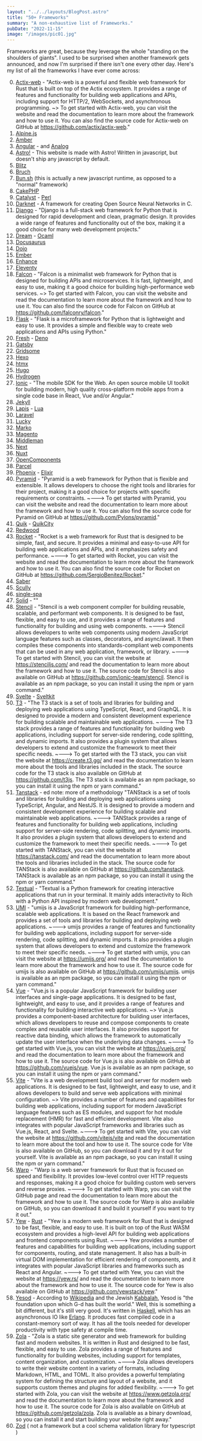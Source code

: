 ```yaml
---
layout: "../../layouts/BlogPost.astro"
title: "50+ Frameworks"
summary: "A non-exhaustive list of Frameworks."
pubDate: "2022-11-15"
image: "/images/pic01.jpg"
---
```


Frameworks are great, because they leverage the whole "standing on the shoulders of giants". I used to be surprised when another framework gets announced, and now I'm surprised if there isn't one every other day. Here's my list of all the frameworks I have ever come across:

0. [Actix-web](https://actix.rs/) - "Actix-web is a powerful and flexible web framework for Rust that is built on top of the Actix ecosystem. It provides a range of features and functionality for building web applications and APIs, including support for HTTP/2, WebSockets, and asynchronous programming. ~> To get started with Actix-web, you can visit the website and read the documentation to learn more about the framework and how to use it. You can also find the source code for Actix-web on GitHub at https://github.com/actix/actix-web."
1. [Alpine.js](https://alpinejs.dev/)
2. [Amber](https://amberframework.org/)
3. [Angular](https://angular.io/) - and [Analog](https://analogjs.org/)
4. [Astro!](https://astro.build/) - This website is made with Astro! Written in javascript, but doesn't ship any javascript by default. 
5. [Blitz](https://blitzjs.com/)
6. [Bruch](https://brunch.io/)
7. [Bun.sh](https://bun.sh/) (this is actually a new javascript runtime, as opposed to a "normal" framework)
8. [CakePHP](https://cakephp.org/)
9. [Catalyst](http://catalyst.perl.org/) - [Perl](https://www.perl.org)
9. [Darknet](https://pjreddie.com/darknet/) - A framework for creating  Open Source Neural Networks in C.
10. [Django](https://www.djangoproject.com/) - "Django is a full-stack web framework for Python that is designed for rapid development and clean, pragmatic design. It provides a wide range of features and functionality out of the box, making it a good choice for many web development projects."
11. [Dream](https://aantron.github.io/dream/) - [Ocaml](https://ocaml.org/)
12. [Docusaurus](https://docusaurus.io/)
13. [Dojo](https://dojo.io/)
14. [Ember](https://emberjs.com/)
15. [Enhance](https://enhance.dev/docs/)
16. [Eleventy](https://www.11ty.dev/)
17. [Falcon](https://falconframework.org/) - "Falcon is a minimalist web framework for Python that is designed for building APIs and microservices. It is fast, lightweight, and easy to use, making it a good choice for building high-performance web services.   ~> To get started with Falcon, you can visit the website and read the documentation to learn more about the framework and how to use it. You can also find the source code for Falcon on GitHub at https://github.com/falconry/falcon."
17. [Flask](https://palletsprojects.com/p/flask/) - "Flask is a microframework for Python that is lightweight and easy to use. It provides a simple and flexible way to create web applications and APIs using Python."
18. [Fresh](https://fresh.deno.dev/) - [Deno](https://www.deno.com/)
19. [Gatsby](https://www.gatsbyjs.com/)
20. [Gridsome](https://gridsome.org/)
21. [Hexo](https://hexo.io/)
22. [htmx](https://htmx.org/)
23. [Hugo](https://gohugo.io/)
24. [Hydrogen](https://hydrogen.shopify.dev/)
25. [Ionic](https://ionicframework.com/) - "The mobile SDK for the Web. An open source mobile UI toolkit for building modern, high quality cross-platform mobile apps from a single code base in React, Vue and/or Angular."
25. [Jekyll](https://jekyllrb.com/)
26. [Lapis](https://leafo.net/lapis/) - [Lua](https://www.lua.org/)
27. [Laravel](https://laravel.com/)
28. [Lucky](https://luckyframework.org/)
29. [Marko](https://markojs.com/)
30. [Magento](https://www.magento.com)
31. [Middleman](https://middlemanapp.com/)
32. [Next](https://nextjs.org/)
33. [Nuxt](https://nuxtjs.org/)
34. [OpenComponents](https://opencomponents.github.io/)
35. [Parcel](https://parceljs.org/)
36. [Phoenix](https://www.phoenixframework.org/) - [Elixir](https://elixir-lang.org/)
37. [Pyramid](https://trypyramid.com/) - "Pyramid is a web framework for Python that is flexible and extensible. It allows developers to choose the right tools and libraries for their project, making it a good choice for projects with specific requirements or constraints. ~---> To get started with Pyramid, you can visit the website and read the documentation to learn more about the framework and how to use it. You can also find the source code for Pyramid on GitHub at https://github.com/Pylons/pyramid."
37. [Quik](https://qwik.builder.io/) - [QuikCity](https://qwik.builder.io/qwikcity/overview/)
38. [Redwood](https://redwoodjs.com/)
39. [Rocket](https://rocket.rs/) - "Rocket is a web framework for Rust that is designed to be simple, fast, and secure. It provides a minimal and easy-to-use API for building web applications and APIs, and it emphasizes safety and performance. ~---> To get started with Rocket, you can visit the website and read the documentation to learn more about the framework and how to use it. You can also find the source code for Rocket on GitHub at https://github.com/SergioBenitez/Rocket."
39. [Saber](https://saber.egoist.dev/)
40. [Scully](https://scully.io/)
41. [single-spa](https://single-spa.js.org/)
42. [Solid](https://www.solidjs.com/) - ""
43. [Stencil](https://stenciljs.com/) - "Stencil is a web component compiler for building reusable, scalable, and performant web components. It is designed to be fast, flexible, and easy to use, and it provides a range of features and functionality for building and using web components. ~---> Stencil allows developers to write web components using modern JavaScript language features such as classes, decorators, and async/await. It then compiles these components into standards-compliant web components that can be used in any web application, framework, or library. ~---> To get started with Stencil, you can visit the website at https://stenciljs.com/ and read the documentation to learn more about the framework and how to use it. The source code for Stencil is also available on GitHub at https://github.com/ionic-team/stencil. Stencil is available as an npm package, so you can install it using the npm or yarn command."
44. [Svelte](https://svelte.dev/) - [Sveltkit](https://kit.svelte.dev/)
45. [T3](https://create.t3.gg/) - "The T3 stack is a set of tools and libraries for building and deploying web applications using TypeScript, React, and GraphQL. It is designed to provide a modern and consistent development experience for building scalable and maintainable web applications. ~---> The T3 stack provides a range of features and functionality for building web applications, including support for server-side rendering, code splitting, and dynamic imports. It also provides a plugin system that allows developers to extend and customize the framework to meet their specific needs. ~---> To get started with the T3 stack, you can visit the website at https://create.t3.gg/ and read the documentation to learn more about the tools and libraries included in the stack. The source code for the T3 stack is also available on GitHub at https://github.com/t3js. The T3 stack is available as an npm package, so you can install it using the npm or yarn command."
45. [Tanstack](https://tanstack.com/) - ed note: more of a methodology  "TANStack is a set of tools and libraries for building and deploying web applications using TypeScript, Angular, and NestJS. It is designed to provide a modern and consistent development experience for building scalable and maintainable web applications. ~---> TANStack provides a range of features and functionality for building web applications, including support for server-side rendering, code splitting, and dynamic imports. It also provides a plugin system that allows developers to extend and customize the framework to meet their specific needs. ~---> To get started with TANStack, you can visit the website at https://tanstack.com/ and read the documentation to learn more about the tools and libraries included in the stack. The source code for TANStack is also available on GitHub at https://github.com/tanstack. TANStack is available as an npm package, so you can install it using the npm or yarn command."
45. [Textual](https://pypi.org/project/textual/) - "Textual is a Python framework for creating interactive applications that run in your terminal. It mainly adds interactivity to Rich with a Python API inspired by modern web development."
46. [UMI](https://umijs.org/) - "umijs is a JavaScript framework for building high-performance, scalable web applications. It is based on the React framework and provides a set of tools and libraries for building and deploying web applications. ~---> umijs provides a range of features and functionality for building web applications, including support for server-side rendering, code splitting, and dynamic imports. It also provides a plugin system that allows developers to extend and customize the framework to meet their specific needs. ~---> To get started with umijs, you can visit the website at https://umijs.org/ and read the documentation to learn more about the framework and how to use it. The source code for umijs is also available on GitHub at https://github.com/umijs/umijs. umijs is available as an npm package, so you can install it using the npm or yarn command."
47. [Vue](https://vitejs.dev/) - "Vue.js is a popular JavaScript framework for building user interfaces and single-page applications. It is designed to be fast, lightweight, and easy to use, and it provides a range of features and functionality for building interactive web applications. ~> Vue.js provides a component-based architecture for building user interfaces, which allows developers to reuse and compose components to create complex and reusable user interfaces. It also provides support for reactive data binding, which allows the framework to automatically update the user interface when the underlying data changes. ~---> To get started with Vue.js, you can visit the website at https://vuejs.org/ and read the documentation to learn more about the framework and how to use it. The source code for Vue.js is also available on GitHub at https://github.com/vuejs/vue. Vue.js is available as an npm package, so you can install it using the npm or yarn command."
48. [Vite](https://vitejs.dev/) - "Vite is a web development build tool and server for modern web applications. It is designed to be fast, lightweight, and easy to use, and it allows developers to build and serve web applications with minimal configuration. ~> Vite provides a number of features and capabilities for building web applications, including support for modern JavaScript language features such as ES modules, and support for hot module replacement (HMR) for fast and efficient development. Vite also integrates with popular JavaScript frameworks and libraries such as Vue.js, React, and Svelte. ~---> To get started with Vite, you can visit the website at https://github.com/vitejs/vite and read the documentation to learn more about the tool and how to use it. The source code for Vite is also available on GitHub, so you can download it and try it out for yourself. Vite is available as an npm package, so you can install it using the npm or yarn command."
49. [Warp](https://github.com/seanmonstar/warp) - "Warp is a web server framework for Rust that is focused on speed and flexibility. It provides low-level control over HTTP requests and responses, making it a good choice for building custom web servers and reverse proxies. ~---> To get started with Warp, you can visit the GitHub page and read the documentation to learn more about the framework and how to use it. The source code for Warp is also available on GitHub, so you can download it and build it yourself if you want to try it out."
49. [Yew](https://yew.rs/) - [Rust](https://www.rust-lang.org/) - "Yew is a modern web framework for Rust that is designed to be fast, flexible, and easy to use. It is built on top of the Rust WASM ecosystem and provides a high-level API for building web applications and frontend components using Rust. ~---> Yew provides a number of features and capabilities for building web applications, including support for components, routing, and state management. It also has a built-in virtual DOM implementation for efficient rendering of components, and it integrates with popular JavaScript libraries and frameworks such as React and Angular. ~---> To get started with Yew, you can visit the website at https://yew.rs/ and read the documentation to learn more about the framework and how to use it. The source code for Yew is also available on GitHub at https://github.com/yewstack/yew."
50. [Yesod](https://www.yesodweb.com/) - According to [Wikipedia](https://en.wikipedia.org/wiki/Yesod) and the Jewish [Kabbalah](https://en.wikipedia.org/wiki/Kabbalah), Yesod is "the foundation upon which G-d has built the world." Well, this is something a bit different, but it's still very good. It's written in [Haskell](https://www.haskell.org/), which has an asynchronous IO like [Erlang](https://www.erlang.org/). It produces fast compiled code in a constant-memory sort of way.  It has all the tools needed for developer productivity with type safety at compile time.
51. [Zola](https://www.getzola.org/) - "Zola is a static site generator and web framework for building fast and modern websites. It is written in Rust and designed to be fast, flexible, and easy to use. Zola provides a range of features and functionality for building websites, including support for templates, content organization, and customization. ~---> Zola allows developers to write their website content in a variety of formats, including Markdown, HTML, and TOML. It also provides a powerful templating system for defining the structure and layout of a website, and it supports custom themes and plugins for added flexibility. ~---> To get started with Zola, you can visit the website at https://www.getzola.org/ and read the documentation to learn more about the framework and how to use it. The source code for Zola is also available on GitHub at https://github.com/getzola/zola. Zola is available as a binary download, so you can install it and start building your website right away."
52. [Zod](https://zod.dev) ( not a framework but a cool schema validation library for typescript )